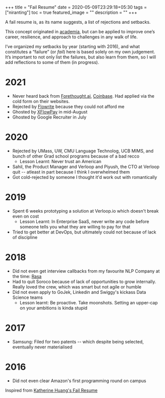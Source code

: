 +++
title =  "Fail Resume"
date = 2020-05-09T23:29:18+05:30
tags = ["niranting"]
toc = true
featured_image = ""
description = ""
+++

A fail resume is, as its name suggests, a list of rejections and setbacks.

This concept originated in [academia](https://www.nytimes.com/2019/02/03/smarter-living/failure-resume.html), but can be applied to improve one’s career, resilience, and approach to challenges in any walk of life.

I’ve organized my setbacks by year (starting with 2016), and what constitutes a “failure” (or _fail_) here is based solely on my own judgement. 
It’s important to not only list the failures, but also learn from them, so I will add reflections to some of them (in progress). 

# 2021
- Never heard back from [Forethought.ai](https://forethought.ai/), [Coinbase](https://www.coinbase.com/). Had applied via the cold form on their websites.
- Rejected by [Flowrite](https://flowrite.com/) because they could not afford me
- Ghosted by [XFlowPay](https://xflowpay.com/) in mid-August
- Ghosted by Google Recruiter in July

# 2020
- Rejected by UMass, UW, CMU Language Technolog, UCB MIMS, and bunch of other Grad school programs because of a bad recco
  - Lesson Learnt: Never trust an American
- Sahil, the Product Manager and Verloop and Piyush, the CTO at Verloop quit -- atleast in part because I think I overwhelmed them
- Got cold-rejected by someone I thought it'd work out with romantically

# 2019
- Spent 6 weeks prototyping a solution at Verloop.io which doesn't break even on cost
  - Lesson Learnt: In Enterprise SaaS, never write any code before someone tells you what they are willing to pay for that
- Tried to get better at DevOps, but ultimately could not because of lack of discipline

# 2018
- Did not even get interview callbacks from my favourite NLP Company at the time: [Rasa](https://rasa.com/)
- Had to quit Soroco because of lack of opportunities to grow internally. Really loved the crew, which was smart but not agile or humble
- Did not even apply to GoJek, Linkedin and Swiggy's kickass Data Science teams
  - Lesson learnt: Be proactive. Take moonshots. Setting an upper-cap on your ambitions is kinda stupid

# 2017
- Samsung: Filed for two patents -- which despite being selected, eventually never materialised

# 2016
- Did not even clear Amazon's first programming round on campus

Inspired from [Katherine Huang's Fail Resume](https://katmh.com/fail)